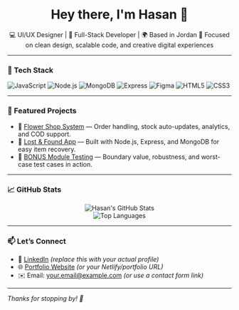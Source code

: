 <h1 align="center">Hey there, I'm Hasan 👋</h1>

<p align="center">
  💻 UI/UX Designer | 🧠 Full-Stack Developer | 🌍 Based in Jordan  
  🎯 Focused on clean design, scalable code, and creative digital experiences
</p>

---

### 🧰 Tech Stack
![JavaScript](https://img.shields.io/badge/-JavaScript-black?style=flat-square&logo=javascript)
![Node.js](https://img.shields.io/badge/-Node.js-black?style=flat-square&logo=node.js)
![MongoDB](https://img.shields.io/badge/-MongoDB-black?style=flat-square&logo=mongodb)
![Express](https://img.shields.io/badge/-Express-black?style=flat-square&logo=express)
![Figma](https://img.shields.io/badge/-Figma-black?style=flat-square&logo=figma)
![HTML5](https://img.shields.io/badge/-HTML5-black?style=flat-square&logo=html5)
![CSS3](https://img.shields.io/badge/-CSS3-black?style=flat-square&logo=css3)

---

### 🚀 Featured Projects
- 🌸 [Flower Shop System](https://github.com/HasanAlasker/flower-shop) — Order handling, stock auto-updates, analytics, and COD support.
- 🧠 [Lost & Found App](https://github.com/HasanAlasker/lost-and-found) — Built with Node.js, Express, and MongoDB for easy item recovery.
- 🧪 [BONUS Module Testing](https://github.com/HasanAlasker/bonus-module) — Boundary value, robustness, and worst-case test cases in action.

---

### 📈 GitHub Stats
<p align="center">
  <img src="https://github-readme-stats.vercel.app/api?username=HasanAlasker&show_icons=true&theme=radical" alt="Hasan's GitHub Stats" />
  <br/>
  <img src="https://github-readme-stats.vercel.app/api/top-langs/?username=HasanAlasker&layout=compact&theme=radical" alt="Top Languages" />
</p>

---

### 📫 Let’s Connect
- 💼 [LinkedIn](https://linkedin.com/in/yourprofile) *(replace this with your actual profile)*
- 🌐 [Portfolio Website](https://yourwebsite.com) *(or your Netlify/portfolio URL)*
- ✉️ Email: your.email@example.com *(or use a contact form link)*

---

*Thanks for stopping by! 👋*
